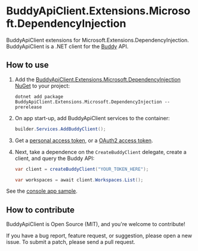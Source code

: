 # BuddyApiClient.Extensions.Microsoft.DependencyInjection

BuddyApiClient extensions for Microsoft.Extensions.DependencyInjection. BuddyApiClient is a .NET client for the [Buddy](https://buddy.works) API.

## How to use

1. Add the [BuddyApiClient.Extensions.Microsoft.DependencyInjection NuGet](https://www.nuget.org/packages/BuddyApiClient.Extensions.Microsoft.DependencyInjection) to your project:

    ```
    dotnet add package BuddyApiClient.Extensions.Microsoft.DependencyInjection --prerelease
    ```

2. On app start-up, add BuddyApiClient services to the container:

    ```csharp
    builder.Services.AddBuddyClient();
    ```

3. Get a [personal access token](https://buddy.works/docs/api/getting-started/oauth2/personal-access-token), or a [OAuth2 access token](https://buddy.works/docs/api/getting-started/oauth2/introduction).

4. Next, take a dependence on the `CreateBuddyClient` delegate, create a client, and query the Buddy API:

    ```csharp
    var client = createBuddyClient("YOUR_TOKEN_HERE");

    var workspaces = await client.Workspaces.List();
    ```

See the [console app sample](https://github.com/logikfabrik/BuddyApiClient/tree/master/src/BuddyApiClient.Extensions.Microsoft.DependencyInjection.Samples.Console).

## How to contribute

BuddyApiClient is Open Source (MIT), and you're welcome to contribute!

If you have a bug report, feature request, or suggestion, please open a new issue. To submit a patch, please send a pull request.